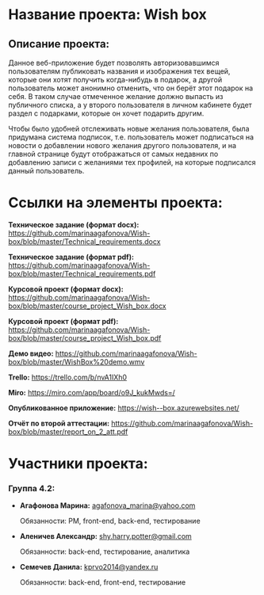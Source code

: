 # Название проекта: Wish box
## Описание проекта:
Данное веб-приложение будет позволять авторизовавшимся пользователям публиковать названия и изображения тех вещей, которые они хотят получить когда-нибудь в подарок, а другой пользователь может анонимно отменить, что он берёт этот подарок на себя. В таком случае отмеченное желание должно выпасть из публичного списка, а у второго пользователя в личном кабинете будет раздел с подарками, которые он хочет подарить другим.

Чтобы было удобней отслеживать новые желания пользователя, была придумана система подписок, т.е. пользователь может подписаться на новости о добавлении нового желания другого пользователя, и на главной странице будут отображаться от самых недавних по добавлению записи с желаниями тех профилей, на которые подписался данный пользователь.
 
# Ссылки на элементы проекта:

**Техническое задание (формат docx):** https://github.com/marinaagafonova/Wish-box/blob/master/Technical_requirements.docx

**Техническое задание (формат pdf):** https://github.com/marinaagafonova/Wish-box/blob/master/Technical_requirements.pdf

**Курсовой проект (формат docx):** https://github.com/marinaagafonova/Wish-box/blob/master/course_project_Wish_box.docx

**Курсовой проект (формат pdf):** https://github.com/marinaagafonova/Wish-box/blob/master/course_project_Wish_box.pdf

**Демо видео:** https://github.com/marinaagafonova/Wish-box/blob/master/WishBox%20demo.wmv

**Trello:** https://trello.com/b/nvA1IXh0

**Miro:** https://miro.com/app/board/o9J_kukMwds=/

**Опубликованное приложение:** https://wish--box.azurewebsites.net/

**Отчёт по второй аттестации:** https://github.com/marinaagafonova/Wish-box/blob/master/report_on_2_att.pdf

# Участники проекта:
### Группа 4.2:
* **Агафонова Марина:** agafonova_marina@yahoo.com

  Обязанности: PM, front-end, back-end, тестирование
* **Аленичев Александр:** shy.harry.potter@gmail.com

  Обязанности: back-end, тестирование, аналитика
* **Семечев Данила:** kprvo2014@yandex.ru

  Обязанности: back-end, front-end, тестирование
